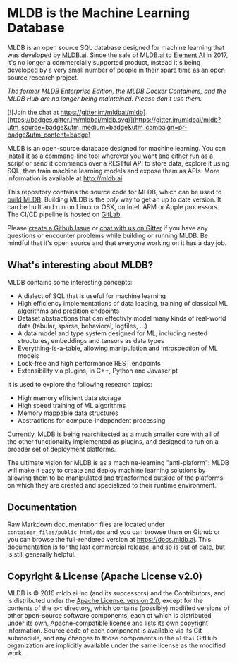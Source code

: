 # MLDB is the Machine Learning Database

MLDB is an open source SQL database designed for machine learning that was developed by [MLDB.ai](http://mldb.ai/).
Since the sale of MLDB.ai to [Element AI](http://elementai.com) in 2017, it's no longer
a commercially supported product, instead it's being developed by a very small number
of people in their spare time as an open source research project.

*The former MLDB Enterprise Edition, the MLDB Docker Containers, and the MLDB Hub
are no longer being maintained.  Please don't use them.*

[![Join the chat at https://gitter.im/mldbai/mldb](https://badges.gitter.im/mldbai/mldb.svg)](https://gitter.im/mldbai/mldb?utm_source=badge&utm_medium=badge&utm_campaign=pr-badge&utm_content=badge)

MLDB is an open-source database designed for machine learning. 
You can install it as a command-line tool wherever you want and either run as a script or send it commands over a RESTful API to 
store data, explore it using SQL, then train machine learning models and expose them as APIs. More information is available at http://mldb.ai

This repository contains the source code for MLDB, which can be used to [build MLDB](Building.md).  Building MLDB is the
_only_ way to get an up to date version.  It can be built and run on Linux or OSX, on Intel, ARM or Apple processors.  The
CI/CD pipeline is hosted on [GitLab](https://gitlab.com/mldbai/mldb/).

Please [create a Github Issue](https://github.com/mldbai/mldb/issues/new) or [chat with us on Gitter](https://gitter.im/mldbai/mldb) if you have any questions or encounter problems while building or running MLDB.  Be mindful that it's open source and that everyone working on it has
a day job.

## What's interesting about MLDB?

MLDB contains some interesting concepts:
* A dialect of SQL that is useful for machine learning
* High efficiency implementations of data loading, training of classical ML algorithms and predition endpoints
* Dataset abstractions that can effectivly model many kinds of real-world data (tabular, sparse, behavioral, logfiles, ...)
* A data model and type system designed for ML, including nested structures, embeddings and tensors as data types
* Everything-is-a-table, allowing manipulation and introspection of ML models
* Lock-free and high performance REST endpoints
* Extensibility via plugins, in C++, Python and Javascript

It is used to explore the following research topics:
* High memory efficient data storage
* High speed training of ML algorithms
* Memory mappable data structures
* Abstractions for compute-independent processing

Currently, MLDB is being rearchitected as a much smaller core with all of the other functionality implemented as plugins,
and designed to run on a broader set of deployment platforms.

The ultimate vision for MLDB is as a machine-learning "anti-plaform": MLDB will make it easy to create
and deploy machine learning solutions by allowing them to be manipulated and transformed outside of the
platforms on which they are created and specialized to their runtime environment.

## Documentation

Raw Markdown documentation files are located under `container_files/public_html/doc` and you can browse them on Github or you can browse the full-rendered version at https://docs.mldb.ai.  This documentation is for the last commercial release, and so is out of date, but is still generally helpful.

## Copyright & License (Apache License v2.0)

MLDB is © 2016 mldb.ai Inc (and its successors) and the Contributors, and is distributed under the [Apache License, version 2.0](LICENSE), except for the contents of the `ext` directory, which contains (possibly) modified versions of other open-source software components, each of which is distributed under its own, Apache-compatible license and lists its own copyright information.  Source code of each component is available via its Git submodule, and any changes to those components in the `mldbai` GitHub organization are implicitly available under the same license as the modified work.
